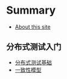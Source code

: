 # Summary

* [About this site](README.md)

## 分布式测试入门
* [分布式测试基础](basic/testing_introduction.md)
* [一致性模型](basic/consistency_model.md)

